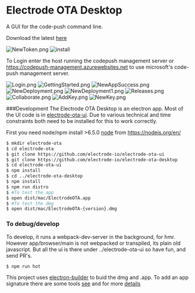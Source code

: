 Electrode OTA Desktop
===
A GUI for the code-push command line.

Download the latest [here](releases)


![NewToken.png](./docs/imgs/NewToken.png)
![install](./docs/imgs/DMG.png)


To Login enter the host running the codepush management server or https://codepush-management.azurewebsites.net to use microsoft's code-push management server.

![Login.png](./docs/imgs/Login.png)
![GettingStarted.png](./docs/imgs/GettingStarted.png)
![NewAppSuccess.png](./docs/imgs/NewAppSuccess.png)
![NewDeployment.png](./docs/imgs/NewDeployment.png)
![NewDeployment1.png](./docs/imgs/NewDeployment1.png)
![Releases.png](./docs/imgs/Releases.png)
![Collaborate.png](./docs/imgs/Collaborate.png)
![AddKey.png](./docs/imgs/AddKey.png)
![NewKey.png](./docs/imgs/NewKey.png)



###Development
The Electrode OTA Desktop is an electron app. Most of the UI code is in [electrode-ota-ui](../electrode-ota-ui). Due
to various technical and time constraints both need to be installed for this to work correctly.   

First you need node/npm install >6.5.0 [node](https://nodejs.org/en/) from https://nodejs.org/en/
 
```sh
$ mkdir electrode-ota
$ cd electrode-ota
$ git clone https://github.com/electrode-io/electrode-ota-ui
$ git clone https://github.com/electrode-io/electrode-ota-desktop
$ cd electrode-ota-ui
$ npm install
$ cd ../electrode-ota-desktop
$ npm install
$ npm run distro
$ #To test the app
$ open dist/mac/ElectrodeOTA.app
$ #To test the dmg
$ open dist/mac/ElectrodeOTA-{version}.dmg
```
### To debug/develop
To develop, it runs a webpack-dev-server in the background, for hmr.   However app/browser/main is not webpacked or
transpiled, its plain old javascript.  But all the ui is there under ../electrode-ota-ui so have fun, and send PR's.

```sh
$ npm run hot
```

This project uses [electron-builder](https://github.com/electron-userland/electron-builder) to buid the dmg and .app.
To add an app signature there are some tools [see](https://github.com/electron-userland/electron-osx-sign/wiki/1.-Getting-Started)
and for more [details](https://github.com/electron-userland/electron-builder/wiki/Options)
